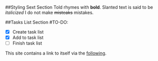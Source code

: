##Styling Sext Section
Told rhymes with **bold**.
Slanted text is said to be *italicized*
I do not make ~~misteaks~~ mistakes.

##Tasks List Section
#TO-DO: 
- [x] Create task list
- [x] Add to task list
- [ ] Finish task list

This site contains a link to itself via the [following](https://asherbav.github.io/).
